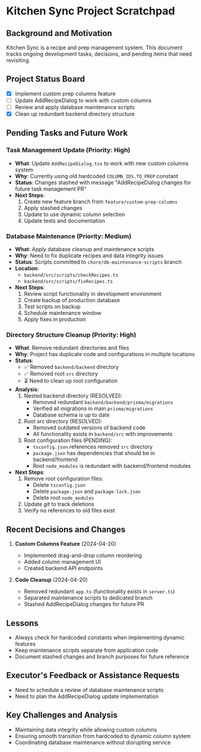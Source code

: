 # Kitchen Sync Project Scratchpad

## Background and Motivation
Kitchen Sync is a recipe and prep management system. This document tracks ongoing development tasks, decisions, and pending items that need revisiting.

## Project Status Board
- [x] Implement custom prep columns feature
- [ ] Update AddRecipeDialog to work with custom columns
- [ ] Review and apply database maintenance scripts
- [x] Clean up redundant backend directory structure

## Pending Tasks and Future Work

### Task Management Update (Priority: High)
- **What**: Update `AddRecipeDialog.tsx` to work with new custom columns system
- **Why**: Currently using old hardcoded `COLUMN_IDS.TO_PREP` constant
- **Status**: Changes stashed with message "AddRecipeDialog changes for future task management PR"
- **Next Steps**: 
  1. Create new feature branch from `feature/custom-prep-columns`
  2. Apply stashed changes
  3. Update to use dynamic column selection
  4. Update tests and documentation

### Database Maintenance (Priority: Medium)
- **What**: Apply database cleanup and maintenance scripts
- **Why**: Need to fix duplicate recipes and data integrity issues
- **Status**: Scripts committed to `chore/db-maintenance-scripts` branch
- **Location**: 
  - `backend/src/scripts/checkRecipes.ts`
  - `backend/src/scripts/fixRecipes.ts`
- **Next Steps**:
  1. Review script functionality in development environment
  2. Create backup of production database
  3. Test scripts on backup
  4. Schedule maintenance window
  5. Apply fixes in production

### Directory Structure Cleanup (Priority: High)
- **What**: Remove redundant directories and files
- **Why**: Project has duplicate code and configurations in multiple locations
- **Status**: 
  - ✅ Removed `backend/backend` directory
  - ✅ Removed root `src` directory
  - ⏳ Need to clean up root configuration
- **Analysis**:
  1. Nested backend directory (RESOLVED):
     - Removed redundant `backend/backend/prisma/migrations`
     - Verified all migrations in main `prisma/migrations`
     - Database schema is up to date
  2. Root src directory (RESOLVED):
     - Removed outdated versions of backend code
     - All functionality exists in `backend/src` with improvements
  3. Root configuration files (PENDING):
     - `tsconfig.json` references removed `src` directory
     - `package.json` has dependencies that should be in backend/frontend
     - Root `node_modules` is redundant with backend/frontend modules
- **Next Steps**:
  1. Remove root configuration files:
     - Delete `tsconfig.json`
     - Delete `package.json` and `package-lock.json`
     - Delete root `node_modules`
  2. Update git to track deletions
  3. Verify no references to old files exist

## Recent Decisions and Changes
1. **Custom Columns Feature** (2024-04-20)
   - Implemented drag-and-drop column reordering
   - Added column management UI
   - Created backend API endpoints

2. **Code Cleanup** (2024-04-20)
   - Removed redundant `app.ts` (functionality exists in `server.ts`)
   - Separated maintenance scripts to dedicated branch
   - Stashed AddRecipeDialog changes for future PR

## Lessons
- Always check for hardcoded constants when implementing dynamic features
- Keep maintenance scripts separate from application code
- Document stashed changes and branch purposes for future reference

## Executor's Feedback or Assistance Requests
- Need to schedule a review of database maintenance scripts
- Need to plan the AddRecipeDialog update implementation

## Key Challenges and Analysis
- Maintaining data integrity while allowing custom columns
- Ensuring smooth transition from hardcoded to dynamic column system
- Coordinating database maintenance without disrupting service 